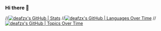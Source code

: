 ### Hi there 👋
//[![deafzx's GitHub | Stats](https://stats.quine.sh/deafzx/github?theme=dark)](https://quine.sh)
//[![deafzx's GitHub | Languages Over Time](https://stats.quine.sh/deafzx/languages-over-time?theme=dark)](https://quine.sh)
//[![deafzx's GitHub | Topics Over Time](https://stats.quine.sh/deafzx/topics-over-time?theme=dark)](https://quine.sh)
<!--
**deafzx/deafzx** is a ✨ _special_ ✨ repository because its `README.md` (this file) appears on your GitHub profile.

Here are some ideas to get you started:

- 🔭 I’m currently working on ...
- 🌱 I’m currently learning ...
- 👯 I’m looking to collaborate on ...
- 🤔 I’m looking for help with ...
- 💬 Ask me about ...
- 📫 How to reach me: ...
- 😄 Pronouns: ...
- ⚡ Fun fact: ...
-->
